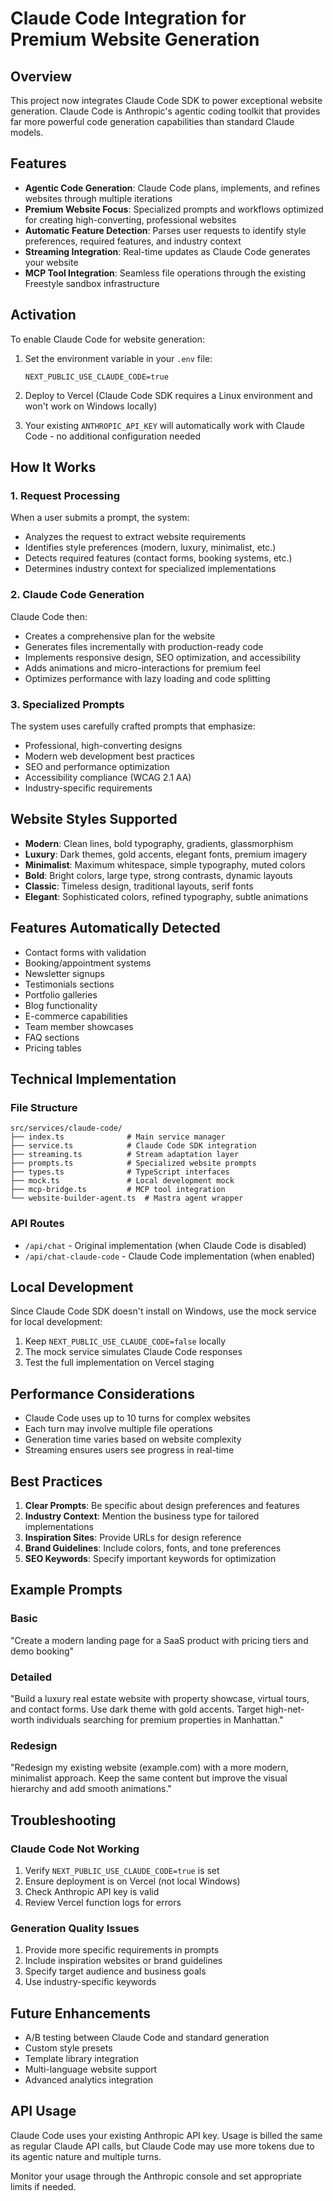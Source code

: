 # Claude Code Integration for Premium Website Generation

## Overview

This project now integrates Claude Code SDK to power exceptional website generation. Claude Code is Anthropic's agentic coding toolkit that provides far more powerful code generation capabilities than standard Claude models.

## Features

- **Agentic Code Generation**: Claude Code plans, implements, and refines websites through multiple iterations
- **Premium Website Focus**: Specialized prompts and workflows optimized for creating high-converting, professional websites
- **Automatic Feature Detection**: Parses user requests to identify style preferences, required features, and industry context
- **Streaming Integration**: Real-time updates as Claude Code generates your website
- **MCP Tool Integration**: Seamless file operations through the existing Freestyle sandbox infrastructure

## Activation

To enable Claude Code for website generation:

1. Set the environment variable in your `.env` file:
   ```
   NEXT_PUBLIC_USE_CLAUDE_CODE=true
   ```

2. Deploy to Vercel (Claude Code SDK requires a Linux environment and won't work on Windows locally)

3. Your existing `ANTHROPIC_API_KEY` will automatically work with Claude Code - no additional configuration needed

## How It Works

### 1. Request Processing
When a user submits a prompt, the system:
- Analyzes the request to extract website requirements
- Identifies style preferences (modern, luxury, minimalist, etc.)
- Detects required features (contact forms, booking systems, etc.)
- Determines industry context for specialized implementations

### 2. Claude Code Generation
Claude Code then:
- Creates a comprehensive plan for the website
- Generates files incrementally with production-ready code
- Implements responsive design, SEO optimization, and accessibility
- Adds animations and micro-interactions for premium feel
- Optimizes performance with lazy loading and code splitting

### 3. Specialized Prompts
The system uses carefully crafted prompts that emphasize:
- Professional, high-converting designs
- Modern web development best practices
- SEO and performance optimization
- Accessibility compliance (WCAG 2.1 AA)
- Industry-specific requirements

## Website Styles Supported

- **Modern**: Clean lines, bold typography, gradients, glassmorphism
- **Luxury**: Dark themes, gold accents, elegant fonts, premium imagery
- **Minimalist**: Maximum whitespace, simple typography, muted colors
- **Bold**: Bright colors, large type, strong contrasts, dynamic layouts
- **Classic**: Timeless design, traditional layouts, serif fonts
- **Elegant**: Sophisticated colors, refined typography, subtle animations

## Features Automatically Detected

- Contact forms with validation
- Booking/appointment systems
- Newsletter signups
- Testimonials sections
- Portfolio galleries
- Blog functionality
- E-commerce capabilities
- Team member showcases
- FAQ sections
- Pricing tables

## Technical Implementation

### File Structure
```
src/services/claude-code/
├── index.ts              # Main service manager
├── service.ts            # Claude Code SDK integration
├── streaming.ts          # Stream adaptation layer
├── prompts.ts            # Specialized website prompts
├── types.ts              # TypeScript interfaces
├── mock.ts               # Local development mock
├── mcp-bridge.ts         # MCP tool integration
└── website-builder-agent.ts  # Mastra agent wrapper
```

### API Routes
- `/api/chat` - Original implementation (when Claude Code is disabled)
- `/api/chat-claude-code` - Claude Code implementation (when enabled)

## Local Development

Since Claude Code SDK doesn't install on Windows, use the mock service for local development:

1. Keep `NEXT_PUBLIC_USE_CLAUDE_CODE=false` locally
2. The mock service simulates Claude Code responses
3. Test the full implementation on Vercel staging

## Performance Considerations

- Claude Code uses up to 10 turns for complex websites
- Each turn may involve multiple file operations
- Generation time varies based on website complexity
- Streaming ensures users see progress in real-time

## Best Practices

1. **Clear Prompts**: Be specific about design preferences and features
2. **Industry Context**: Mention the business type for tailored implementations
3. **Inspiration Sites**: Provide URLs for design reference
4. **Brand Guidelines**: Include colors, fonts, and tone preferences
5. **SEO Keywords**: Specify important keywords for optimization

## Example Prompts

### Basic
"Create a modern landing page for a SaaS product with pricing tiers and demo booking"

### Detailed
"Build a luxury real estate website with property showcase, virtual tours, and contact forms. Use dark theme with gold accents. Target high-net-worth individuals searching for premium properties in Manhattan."

### Redesign
"Redesign my existing website (example.com) with a more modern, minimalist approach. Keep the same content but improve the visual hierarchy and add smooth animations."

## Troubleshooting

### Claude Code Not Working
1. Verify `NEXT_PUBLIC_USE_CLAUDE_CODE=true` is set
2. Ensure deployment is on Vercel (not local Windows)
3. Check Anthropic API key is valid
4. Review Vercel function logs for errors

### Generation Quality Issues
1. Provide more specific requirements in prompts
2. Include inspiration websites or brand guidelines
3. Specify target audience and business goals
4. Use industry-specific keywords

## Future Enhancements

- A/B testing between Claude Code and standard generation
- Custom style presets
- Template library integration
- Multi-language website support
- Advanced analytics integration

## API Usage

Claude Code uses your existing Anthropic API key. Usage is billed the same as regular Claude API calls, but Claude Code may use more tokens due to its agentic nature and multiple turns.

Monitor your usage through the Anthropic console and set appropriate limits if needed. 